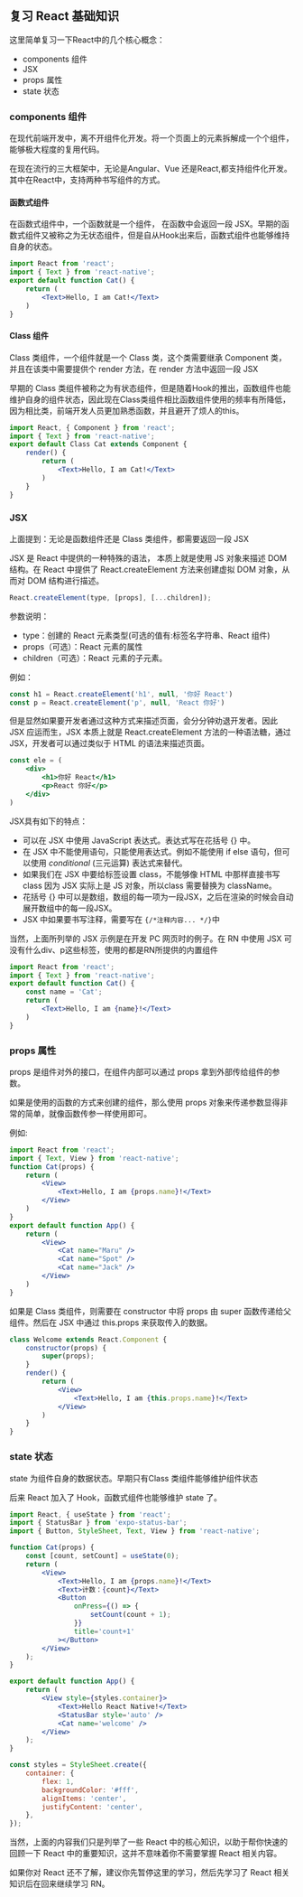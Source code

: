 ## 复习 React 基础知识

这里简单复习一下React中的几个核心概念：

+ components 组件
+ JSX
+ props 属性
+ state 状态

### components 组件

在现代前端开发中，离不开组件化开发。将一个页面上的元素拆解成一个个组件， 能够极大程度的复用代码。

在现在流行的三大框架中，无论是Angular、Vue 还是React,都支持组件化开发。其中在React中，支持两种书写组件的方式。

#### 函数式组件

在函数式组件中，一个函数就是一个组件， 在函数中会返回一段 JSX。早期的函数式组件又被称之为无状态组件，但是自从Hook出来后，函数式组件也能够维持自身的状态。

```jsx
import React from 'react';
import { Text } from 'react-native';
export default function Cat() {
    return (
    	<Text>Hello, I am Cat!</Text>
    )
}
```

#### Class 组件

Class 类组件，一个组件就是一个 Class 类，这个类需要继承 Component 类，并且在该类中需要提供个 render 方法，在 render 方法中返回一段 JSX

早期的 Class 类组件被称之为有状态组件，但是随着Hook的推出，函数组件也能维护自身的组件状态，因此现在Class类组件相比函数组件使用的频率有所降低，因为相比类，前端开发人员更加熟悉函数，并且避开了烦人的this。

```jsx
import React, { Component } from 'react';
import { Text } from 'react-native';
export default Class Cat extends Component {
    render() {
        return (
    		<Text>Hello, I am Cat!</Text>
    	)
    }
}
```

### JSX

上面提到：无论是函数组件还是 Class 类组件，都需要返回一段 JSX

JSX 是 React 中提供的一种特殊的语法， 本质上就是使用 JS 对象来描述 DOM 结构。在 React 中提供了 React.createElement 方法来创建虚拟 DOM 对象，从而对 DOM 结构进行描述。

```jsx
React.createElement(type, [props], [...children]);
```

参数说明：

+ type：创建的 React 元素类型(可选的值有:标签名字符串、React 组件)
+ props（可选）：React 元素的属性
+ children（可选）：React 元素的子元素。

例如：

```jsx
const h1 = React.createElement('h1', null, '你好 React')
const p = React.createElement('p', null, 'React 你好')
```

但是显然如果要开发者通过这种方式来描述页面，会分分钟劝退开发者。因此 JSX 应运而生，JSX 本质上就是 React.createElement 方法的一种语法糖，通过 JSX，开发者可以通过类似于 HTML 的语法来描述页面。

```jsx
const ele = (
	<div>
    	<h1>你好 React</h1>
        <p>React 你好</p>
    </div>
)
```

JSX具有如下的特点：

+ 可以在 JSX 中使用 JavaScript 表达式。表达式写在花括号 {} 中。
+ 在 JSX 中不能使用语句，只能使用表达式。例如不能使用 if else 语句，但可以使用 *conditional* (三元运算) 表达式来替代。
+ 如果我们在 JSX 中要给标签设置 class，不能够像 HTML 中那样直接书写 class 因为 JSX 实际上是 JS 对象，所以class 需要替换为 className。
+ 花括号 {} 中可以是数组，数组的每一项为一段JSX，之后在渲染的时候会自动展开数组中的每一段JSX。
+ JSX 中如果要书写注释，需要写在 `{/*注释内容... */}`中

当然，上面所列举的 JSX 示例是在开发 PC 网页时的例子。在 RN 中使用 JSX 可没有什么div、p这些标签，使用的都是RN所提供的内置组件

```jsx
import React from 'react';
import { Text } from 'react-native';
export default function Cat() {
    const name = 'Cat';
    return (
    	<Text>Hello, I am {name}!</Text>
    )
}
```

### props 属性

props 是组件对外的接口，在组件内部可以通过 props 拿到外部传给组件的参数。

如果是使用的函数的方式来创建的组件，那么使用 props 对象来传递参数显得非常的简单，就像函数传参一样使用即可。

例如:

```jsx
import React from 'react';
import { Text, View } from 'react-native';
function Cat(props) {
    return (
        <View>
    		<Text>Hello, I am {props.name}!</Text>
        </View>
    )
}
export default function App() {
    return (
    	<View>
        	<Cat name="Maru" />
            <Cat name="Spot" />
            <Cat name="Jack" />
        </View>
    )
}
```

如果是 Class 类组件，则需要在 constructor 中将 props 由 super 函数传递给父组件。然后在 JSX 中通过 this.props 来获取传入的数据。

```jsx
class Welcome extends React.Component {
    constructor(props) {
        super(props);
    }
    render() {
        return (
        	<View>
            	<Text>Hello, I am {this.props.name}!</Text>
            </View>
        )
    }
}
```

### state 状态

state 为组件自身的数据状态。早期只有Class 类组件能够维护组件状态

后来 React 加入了 Hook，函数式组件也能够维护 state 了。

```jsx
import React, { useState } from 'react';
import { StatusBar } from 'expo-status-bar';
import { Button, StyleSheet, Text, View } from 'react-native';

function Cat(props) {
	const [count, setCount] = useState(0);
	return (
		<View>
			<Text>Hello, I am {props.name}!</Text>
			<Text>计数：{count}</Text>
			<Button
				onPress={() => {
					setCount(count + 1);
				}}
				title='count+1'
			></Button>
		</View>
	);
}

export default function App() {
	return (
		<View style={styles.container}>
			<Text>Hello React Native!</Text>
			<StatusBar style='auto' />
			<Cat name='welcome' />
		</View>
	);
}

const styles = StyleSheet.create({
	container: {
		flex: 1,
		backgroundColor: '#fff',
		alignItems: 'center',
		justifyContent: 'center',
	},
});
```

当然，上面的内容我们只是列举了一些 React 中的核心知识，以助于帮你快速的回顾一下 React 中的重要知识，这并不意味着你不需要掌握 React 相关内容。

如果你对 React 还不了解，建议你先暂停这里的学习，然后先学习了 React 相关知识后在回来继续学习 RN。